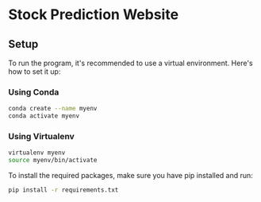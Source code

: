 # Stock Prediction Website

## Setup

To run the program, it's recommended to use a virtual environment. Here's how to set it up:

### Using Conda

```bash
conda create --name myenv
conda activate myenv
```

### Using Virtualenv

```bash
virtualenv myenv
source myenv/bin/activate
```

To install the required packages, make sure you have pip installed and run:

```bash
pip install -r requirements.txt
```
